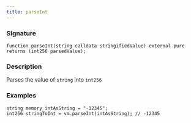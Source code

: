 ```yaml
---
title: parseInt
---
```


### Signature

```solidity
function parseInt(string calldata stringifiedValue) external pure returns (int256 parsedValue);
```

### Description

Parses the value of `string` into `int256`

### Examples

```solidity
string memory intAsString = "-12345";
int256 stringToInt = vm.parseInt(intAsString); // -12345
```
